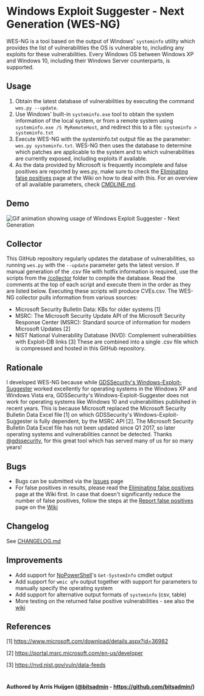 # Windows Exploit Suggester - Next Generation (WES-NG)
WES-NG is a tool based on the output of Windows' `systeminfo` utility which provides the list of vulnerabilities the OS is vulnerable to, including any exploits for these vulnerabilities. Every Windows OS between Windows XP and Windows 10, including their Windows Server counterparts, is supported.

## Usage
1. Obtain the latest database of vulnerabilities by executing the command `wes.py --update`.
2. Use Windows' built-in `systeminfo.exe` tool to obtain the system information of the local system, or from a remote system using `systeminfo.exe /S MyRemoteHost`, and redirect this to a file: `systeminfo > systeminfo.txt`
3. Execute WES-NG with the systeminfo.txt output file as the parameter: `wes.py systeminfo.txt`. WES-NG then uses the database to determine which patches are applicable to the system and to which vulnerabilities are currently exposed, including exploits if available.
4. As the data provided by Microsoft is frequently incomplete and false positives are reported by wes.py, make sure to check the [Eliminating false positives](https://github.com/bitsadmin/wesng/wiki/Eliminating-false-positives) page at the Wiki on how to deal with this.
For an overview of all available parameters, check [CMDLINE.md](https://github.com/bitsadmin/wesng/blob/master/CMDLINE.md).

## Demo
![Gif animation showing usage of Windows Exploit Suggester - Next Generation](https://raw.githubusercontent.com/bitsadmin/wesng/master/demo.gif)

## Collector
This GitHub repository regularly updates the database of vulnerabilities, so running `wes.py` with the `--update` parameter gets the latest version.
If manual generation of the .csv file with hotfix information is required, use the scripts from the [/collector](collector) folder to compile the database. Read the comments at the top of each script and execute them in the order as they are listed below. Executing these scripts will produce CVEs.csv.
The WES-NG collector pulls information from various sources:
- Microsoft Security Bulletin Data: KBs for older systems [1]
- MSRC: The Microsoft Security Update API of the Microsoft Security Response Center (MSRC): Standard source of information for modern Microsoft Updates [2]
- NIST National Vulnerability Database (NVD): Complement vulnerabilities with Exploit-DB links [3]
These are combined into a single .csv file which is compressed and hosted in this GitHub repository.

## Rationale
I developed WES-NG because while [GDSSecurity's Windows-Exploit-Suggester](https://github.com/GDSSecurity/Windows-Exploit-Suggester/) worked excellently for operating systems in the Windows XP and Windows Vista era, GDSSecurity's Windows-Exploit-Suggester does not work for operating systems like Windows 10 and vulnerabilities published in recent years. This is because Microsoft replaced the Microsoft Security Bulletin Data Excel file [1] on which GDSSecurity's Windows-Exploit-Suggester is fully dependent, by the MSRC API [2]. The Microsoft Security Bulletin Data Excel file has not been updated since Q1 2017, so later operating systems and vulnerabilities cannot be detected. Thanks [@gdssecurity](https://twitter.com/gdssecurity), for this great tool which has served many of us for so many years!

## Bugs
- Bugs can be submitted via the [Issues](https://github.com/bitsadmin/wesng/issues) page
- For false positives in results, please read the [Eliminating false positives](https://github.com/bitsadmin/wesng/wiki/Eliminating-false-positives) page at the Wiki first. In case that doesn't significantly reduce the number of false positives, follow the steps at the [Report false positives](https://github.com/bitsadmin/wesng/wiki/Reporting-false-positives) page on the [Wiki](https://github.com/bitsadmin/wesng/wiki)

## Changelog
See [CHANGELOG.md](https://github.com/bitsadmin/wesng/blob/master/CHANGELOG.md)

## Improvements
- Add support for [NoPowerShell](https://github.com/bitsadmin/nopowershell/)'s `Get-SystemInfo` cmdlet output
- Add support for `wmic qfe` output together with support for parameters to manually specify the operating system
- Add support for alternative output formats of `systeminfo` (csv, table)
- More testing on the returned false positive vulnerabilities - see also the [wiki](https://github.com/bitsadmin/wesng/wiki)

## References
[1] https://www.microsoft.com/download/details.aspx?id=36982

[2] https://portal.msrc.microsoft.com/en-us/developer

[3] https://nvd.nist.gov/vuln/data-feeds

#
**Authored by Arris Huijgen ([@bitsadmin](https://twitter.com/bitsadmin/) - https://github.com/bitsadmin/)**

